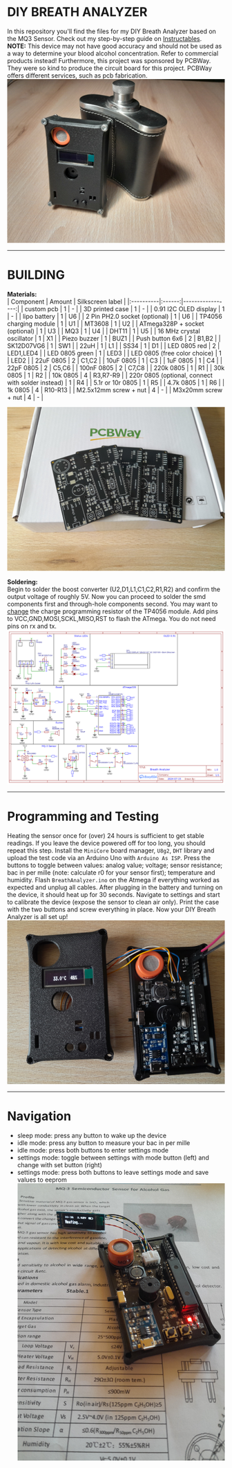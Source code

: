 # DIY BREATH ANALYZER
In this repository you'll find the files for my DIY Breath Analyzer based on the MQ3 Sensor.
Check out my step-by-step guide on [Instructables](https://www.instructables.com/DIY-Breath-Analyzer-With-the-MQ3/).<br>
**NOTE:** This device may not have good accuracy and should not be used as a way to determine your blood alcohol concentration. Refer to commercial products instead! Furthermore, this project was sponsored by PCBWay. They were so kind to produce the circuit board for this project. PCBWay offers different services, such as pcb fabrication.
![Cover](https://github.com/KonradWohlfahrt/Breath-Analyzer/blob/main/images/BreathAnalyzer_1.jpg)


***
# BUILDING

**Materials:**<br>
| Component | Amount | Silkscreen label |
|:----------|:------:|-----------------:|
| custom pcb | 1 | - |
| 3D printed case | 1 | - |
| 0.91 I2C OLED display | 1 | - |
| lipo battery | 1 | U6 |
| 2 Pin PH2.0 socket (optional) | 1 | U6 |
| TP4056 charging module | 1 | U1 |
| MT3608 | 1 | U2 |
| ATmega328P + socket (optional) | 1 | U3 |
| MQ3 | 1 | U4 |
| DHT11 | 1 | U5 |
| 16 MHz crystal oscillator | 1 | X1 |
| Piezo buzzer | 1 | BUZ1 |
| Push button 6x6 | 2 | B1,B2 |
| SK12D07VG6 | 1 | SW1 |
| 22uH | 1 | L1 |
| SS34 | 1 | D1 |
| LED 0805 red | 2 | LED1,LED4 |
| LED 0805 green | 1 | LED3 |
| LED 0805 (free color choice) | 1 | LED2 |
| 22uF 0805 | 2 | C1,C2 |
| 10uF 0805 | 1 | C3 |
| 1uF 0805 | 1 | C4 |
| 22pF 0805 | 2 | C5,C6 |
| 100nF 0805 | 2 | C7,C8 |
| 220k 0805 | 1 | R1 |
| 30k 0805 | 1 | R2 |
| 10k 0805 | 4 | R3,R7-R9 |
| 220r 0805 (optional, connect with solder instead) | 1 | R4 |
| 5.1r or 10r 0805 | 1 | R5 |
| 4.7k 0805 | 1 | R6 |
| 1k 0805 | 4 | R10-R13 |
| M2.5x12mm screw + nut | 4 | - |
| M3x20mm screw + nut | 4 | - |

![PCBs](https://github.com/KonradWohlfahrt/Breath-Analyzer/blob/main/images/PCB_BreathAnalyzer.jpg)


**Soldering:**<br>
Begin to solder the boost converter (U2,D1,L1,C1,C2,R1,R2) and confirm the output voltage of roughly 5V.
Now you can proceed to solder the smd components first and through-hole components second.
You may want to [change](https://www.youtube.com/watch?v=6asCEBm4ZAw) the charge programming resistor of the TP4056 module. Add pins to VCC,GND,MOSI,SCKL,MISO,RST to flash the ATmega. You do not need pins on rx and tx.
![Cover](https://github.com/KonradWohlfahrt/Breath-Analyzer/blob/main/images/Schematic_BreathAnalyzer.png)


***
# Programming and Testing
Heating the sensor once for (over) 24 hours is sufficient to get stable readings. If you leave the device powered off for too long, you should repeat this step.
Install the `MiniCore` board manager, `U8g2`, `DHT` library and upload the test code via an Arduino Uno with `Arduino As ISP`.  Press the buttons to toggle between values: analog value; voltage; sensor resistance; bac in per mille (note: calculate r0 for your sensor first); temperature and humidity.
Flash `BreathAnalyzer.ino` on the Atmega if everything worked as expected and unplug all cables. After plugging in the battery and turning on the device, it should heat up for 30 seconds. Navigate to settings and start to calibrate the device (expose the sensor to clean air only). 
Print the case with the two buttons and screw everything in place. Now your DIY Breath Analyzer is all set up!
![Testing](https://github.com/KonradWohlfahrt/Breath-Analyzer/blob/main/images/BreathAnalyzer_2.jpg)


***
# Navigation
- sleep mode: press any button to wake up the device
- idle mode: press any button to measure your bac in per mille
- idle mode: press both buttons to enter settings mode
- settings mode: toggle between settings with mode button (left) and change with set button (right)
- settings mode: press both buttons to leave settings mode and save values to eeprom
![Calibrate](https://github.com/KonradWohlfahrt/Breath-Analyzer/blob/main/images/BreathAnalyzer_3.jpg)